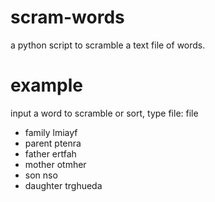 # scram-words
a python script to scramble a text file of words. 

# example
input a word to scramble or sort, type file: file
* family lmiayf
* parent ptenra
* father ertfah
* mother otmher
* son nso
* daughter trghueda
 
